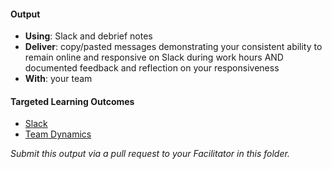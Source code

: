#### Output
- **Using**: Slack and debrief notes
- **Deliver**: copy/pasted messages demonstrating your consistent ability to remain online and responsive on Slack during work hours AND documented feedback and reflection on your responsiveness
- **With**: your team

#### Targeted Learning Outcomes
- [Slack](https://github.com/andela/learningmap/tree/master/Phase-C/Entry-level%20Developer/Curriculum/48%20-%20Slack)
- [Team Dynamics](https://github.com/andela/learningmap/tree/master/Phase-C/Entry-level%20Developer/Curriculum/19%20-%20Team%20Dynamics)

*Submit this output via a pull request to your Facilitator in this folder.*